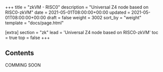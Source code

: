 +++
title = "zkVM - RISC0"
description = "Universal Z4 node based on RISC0-zkVM"
date = 2021-05-01T08:00:00+00:00
updated = 2021-05-01T08:00:00+00:00
draft = false
weight = 3002
sort_by = "weight"
template = "docs/page.html"

[extra]
section = "zk"
lead = 'Universal Z4 node based on RISC0-zkVM'
toc = true
top = false
+++

## Contents
COMMING SOON
